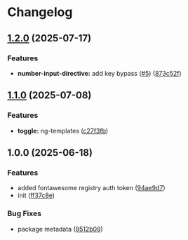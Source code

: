 # Changelog

## [1.2.0](https://github.com/OGS-GmbH/ngx-m3-components/compare/v1.1.0...v1.2.0) (2025-07-17)


### Features

* **number-input-directive:** add key bypass ([#5](https://github.com/OGS-GmbH/ngx-m3-components/issues/5)) ([873c52f](https://github.com/OGS-GmbH/ngx-m3-components/commit/873c52f031d146c9fa256523ad8072eb4333f55a))

## [1.1.0](https://github.com/OGS-GmbH/ngx-m3-components/compare/v1.0.0...v1.1.0) (2025-07-08)


### Features

* **toggle:** ng-templates ([c27f3fb](https://github.com/OGS-GmbH/ngx-m3-components/commit/c27f3fb8305fb7dc190e63cb7e7cae7d26b152cb))

## 1.0.0 (2025-06-18)


### Features

* added fontawesome registry auth token ([94ae9d7](https://github.com/OGS-GmbH/ngx-m3-components/commit/94ae9d70cde5cfcd7cc182c35535ddbee4f2a095))
* init ([ff37c8e](https://github.com/OGS-GmbH/ngx-m3-components/commit/ff37c8e56f6992d4234b33c5fe45e9028613a691))


### Bug Fixes

* package metadata ([9512b09](https://github.com/OGS-GmbH/ngx-m3-components/commit/9512b09809c93af1c52efea9eefd19346250c00d))
